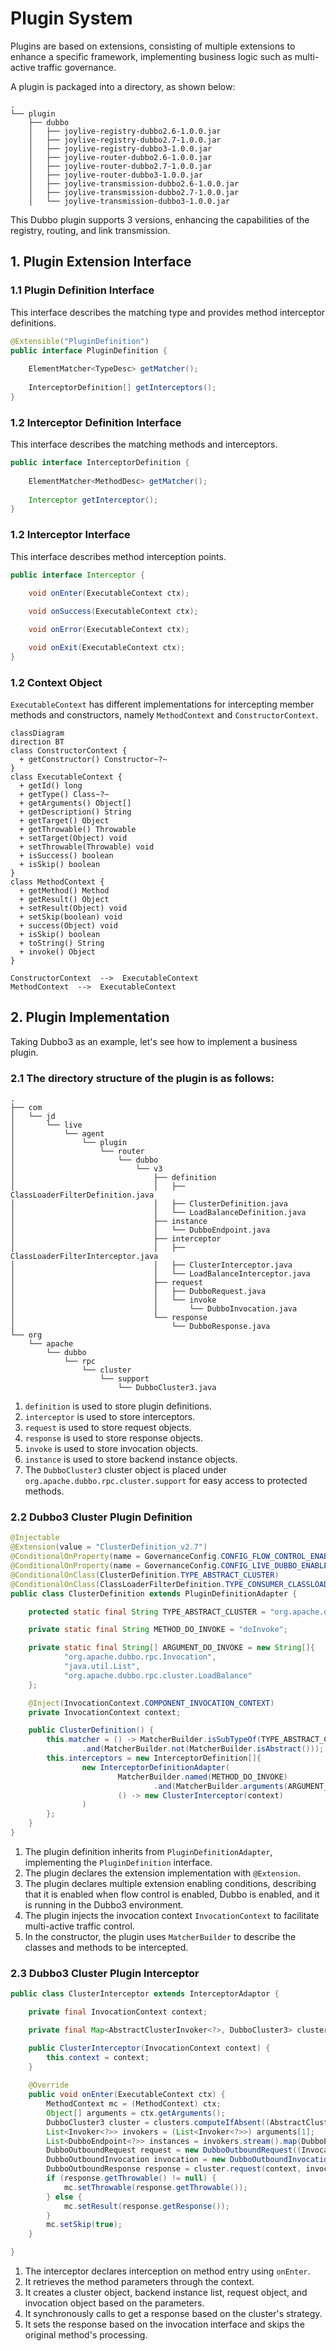 Plugin System
===

Plugins are based on extensions, consisting of multiple extensions to enhance a specific framework, implementing business logic such as multi-active traffic governance.

A plugin is packaged into a directory, as shown below:

```
.
└── plugin
    ├── dubbo
    │   ├── joylive-registry-dubbo2.6-1.0.0.jar
    │   ├── joylive-registry-dubbo2.7-1.0.0.jar
    │   ├── joylive-registry-dubbo3-1.0.0.jar
    │   ├── joylive-router-dubbo2.6-1.0.0.jar
    │   ├── joylive-router-dubbo2.7-1.0.0.jar
    │   ├── joylive-router-dubbo3-1.0.0.jar
    │   ├── joylive-transmission-dubbo2.6-1.0.0.jar
    │   ├── joylive-transmission-dubbo2.7-1.0.0.jar
    │   └── joylive-transmission-dubbo3-1.0.0.jar
```
This Dubbo plugin supports 3 versions, enhancing the capabilities of the registry, routing, and link transmission.

## 1. Plugin Extension Interface

### 1.1 Plugin Definition Interface

This interface describes the matching type and provides method interceptor definitions.

```java
@Extensible("PluginDefinition")
public interface PluginDefinition {
    
    ElementMatcher<TypeDesc> getMatcher();
    
    InterceptorDefinition[] getInterceptors();
}
```

### 1.2 Interceptor Definition Interface

This interface describes the matching methods and interceptors.

```java
public interface InterceptorDefinition {
    
    ElementMatcher<MethodDesc> getMatcher();
    
    Interceptor getInterceptor();
}
```

### 1.2 Interceptor Interface

This interface describes method interception points.

```java
public interface Interceptor {
    
    void onEnter(ExecutableContext ctx);

    void onSuccess(ExecutableContext ctx);

    void onError(ExecutableContext ctx);

    void onExit(ExecutableContext ctx);
}
```

### 1.2 Context Object

`ExecutableContext` has different implementations for intercepting member methods and constructors, namely `MethodContext` and `ConstructorContext`.

```mermaid
classDiagram
direction BT
class ConstructorContext {
  + getConstructor() Constructor~?~
}
class ExecutableContext {
  + getId() long
  + getType() Class~?~
  + getArguments() Object[]
  + getDescription() String
  + getTarget() Object
  + getThrowable() Throwable
  + setTarget(Object) void
  + setThrowable(Throwable) void
  + isSuccess() boolean
  + isSkip() boolean
}
class MethodContext {
  + getMethod() Method
  + getResult() Object
  + setResult(Object) void
  + setSkip(boolean) void
  + success(Object) void
  + isSkip() boolean
  + toString() String
  + invoke() Object
}

ConstructorContext  -->  ExecutableContext 
MethodContext  -->  ExecutableContext
```

## 2. Plugin Implementation

Taking Dubbo3 as an example, let's see how to implement a business plugin.

### 2.1 The directory structure of the plugin is as follows:

```
.
├── com
│   └── jd
│       └── live
│           └── agent
│               └── plugin
│                   └── router
│                       └── dubbo
│                           └── v3
│                               ├── definition
│                               │   ├── ClassLoaderFilterDefinition.java
│                               │   ├── ClusterDefinition.java
│                               │   └── LoadBalanceDefinition.java
│                               ├── instance
│                               │   └── DubboEndpoint.java
│                               ├── interceptor
│                               │   ├── ClassLoaderFilterInterceptor.java
│                               │   ├── ClusterInterceptor.java
│                               │   └── LoadBalanceInterceptor.java
│                               ├── request
│                               │   ├── DubboRequest.java
│                               │   └── invoke
│                               │       └── DubboInvocation.java
│                               └── response
│                                   └── DubboResponse.java
└── org
    └── apache
        └── dubbo
            └── rpc
                └── cluster
                    └── support
                        └── DubboCluster3.java
```

1. `definition` is used to store plugin definitions.
2. `interceptor` is used to store interceptors.
3. `request` is used to store request objects.
4. `response` is used to store response objects.
5. `invoke` is used to store invocation objects.
6. `instance` is used to store backend instance objects.
7. The `DubboCluster3` cluster object is placed under `org.apache.dubbo.rpc.cluster.support` for easy access to protected methods.

### 2.2 Dubbo3 Cluster Plugin Definition

```java
@Injectable
@Extension(value = "ClusterDefinition_v2.7")
@ConditionalOnProperty(name = GovernanceConfig.CONFIG_FLOW_CONTROL_ENABLED, matchIfMissing = true)
@ConditionalOnProperty(name = GovernanceConfig.CONFIG_LIVE_DUBBO_ENABLED, matchIfMissing = true)
@ConditionalOnClass(ClusterDefinition.TYPE_ABSTRACT_CLUSTER)
@ConditionalOnClass(ClassLoaderFilterDefinition.TYPE_CONSUMER_CLASSLOADER_FILTER)
public class ClusterDefinition extends PluginDefinitionAdapter {

    protected static final String TYPE_ABSTRACT_CLUSTER = "org.apache.dubbo.rpc.cluster.support.AbstractClusterInvoker";

    private static final String METHOD_DO_INVOKE = "doInvoke";

    private static final String[] ARGUMENT_DO_INVOKE = new String[]{
            "org.apache.dubbo.rpc.Invocation",
            "java.util.List",
            "org.apache.dubbo.rpc.cluster.LoadBalance"
    };

    @Inject(InvocationContext.COMPONENT_INVOCATION_CONTEXT)
    private InvocationContext context;

    public ClusterDefinition() {
        this.matcher = () -> MatcherBuilder.isSubTypeOf(TYPE_ABSTRACT_CLUSTER)
                .and(MatcherBuilder.not(MatcherBuilder.isAbstract()));
        this.interceptors = new InterceptorDefinition[]{
                new InterceptorDefinitionAdapter(
                        MatcherBuilder.named(METHOD_DO_INVOKE)
                                .and(MatcherBuilder.arguments(ARGUMENT_DO_INVOKE)),
                        () -> new ClusterInterceptor(context)
                )
        };
    }
}
```
1. The plugin definition inherits from `PluginDefinitionAdapter`, implementing the `PluginDefinition` interface.
2. The plugin declares the extension implementation with `@Extension`.
3. The plugin declares multiple extension enabling conditions, describing that it is enabled when flow control is enabled, Dubbo is enabled, and it is running in the Dubbo3 environment.
4. The plugin injects the invocation context `InvocationContext` to facilitate multi-active traffic control.
5. In the constructor, the plugin uses `MatcherBuilder` to describe the classes and methods to be intercepted.

### 2.3 Dubbo3 Cluster Plugin Interceptor

```java
public class ClusterInterceptor extends InterceptorAdaptor {

    private final InvocationContext context;

    private final Map<AbstractClusterInvoker<?>, DubboCluster3> clusters = new ConcurrentHashMap<>();

    public ClusterInterceptor(InvocationContext context) {
        this.context = context;
    }
    
    @Override
    public void onEnter(ExecutableContext ctx) {
        MethodContext mc = (MethodContext) ctx;
        Object[] arguments = ctx.getArguments();
        DubboCluster3 cluster = clusters.computeIfAbsent((AbstractClusterInvoker<?>) ctx.getTarget(), DubboCluster3::new);
        List<Invoker<?>> invokers = (List<Invoker<?>>) arguments[1];
        List<DubboEndpoint<?>> instances = invokers.stream().map(DubboEndpoint::of).collect(Collectors.toList());
        DubboOutboundRequest request = new DubboOutboundRequest((Invocation) arguments[0]);
        DubboOutboundInvocation invocation = new DubboOutboundInvocation(request, context);
        DubboOutboundResponse response = cluster.request(context, invocation, instances);
        if (response.getThrowable() != null) {
            mc.setThrowable(response.getThrowable());
        } else {
            mc.setResult(response.getResponse());
        }
        mc.setSkip(true);
    }

}
```
1. The interceptor declares interception on method entry using `onEnter`.
2. It retrieves the method parameters through the context.
3. It creates a cluster object, backend instance list, request object, and invocation object based on the parameters.
4. It synchronously calls to get a response based on the cluster's strategy.
5. It sets the response based on the invocation interface and skips the original method's processing.